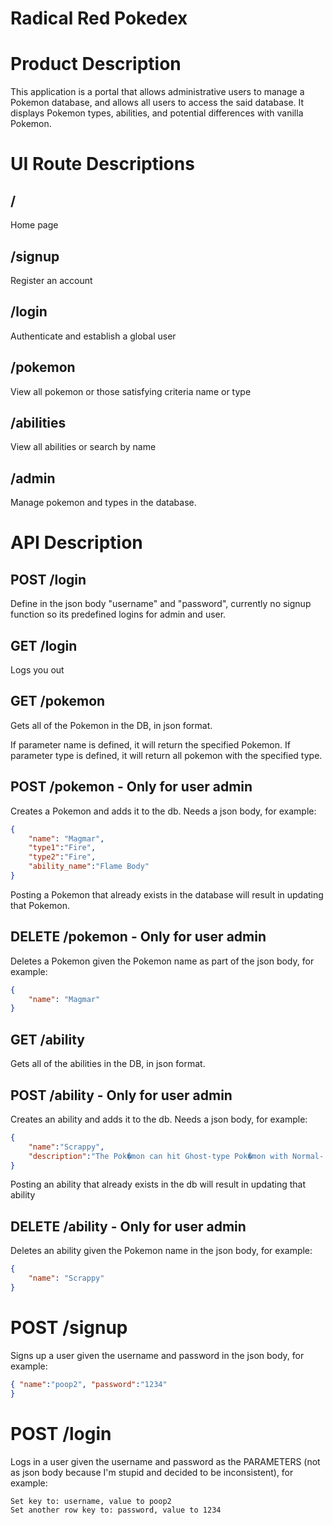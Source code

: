 # Radical Red Pokedex

# Product Description
This application is a portal that allows administrative users to
manage a Pokemon database, and allows all users to access the said database. It displays
Pokemon types, abilities, and potential differences with vanilla Pokemon.

# UI Route Descriptions

## /
Home page

## /signup
Register an account

## /login
Authenticate and establish a global user

## /pokemon
View all pokemon or those satisfying criteria name or type

## /abilities
View all abilities or search by name

## /admin
Manage pokemon and types in the database.


# API Description

## POST /login
Define in the json body "username" and "password", currently no signup function so its
predefined logins for admin and user.

## GET /login
Logs you out

## GET /pokemon
Gets all of the Pokemon in the DB, in json format.

If parameter name is defined, it will return the specified Pokemon.
If parameter type is defined, it will return all pokemon with the specified type.


## POST /pokemon - Only for user admin
Creates a Pokemon and adds it to the db. Needs a json body, for example:
```json
{
	"name": "Magmar",
	"type1":"Fire",
	"type2":"Fire",
	"ability_name":"Flame Body"
}
```
Posting a Pokemon that already exists in the database will result in updating that Pokemon.


## DELETE /pokemon - Only for user admin
Deletes a Pokemon given the Pokemon name as part of the json body, for example:
```json
{
	"name": "Magmar"
}
```
## GET /ability
Gets all of the abilities in the DB, in json format.


## POST /ability - Only for user admin
Creates an ability and adds it to the db. Needs a json body, for example:
```json
{
    "name":"Scrappy",
    "description":"The Pok�mon can hit Ghost-type Pok�mon with Normal- and Fighting-type moves."
}
```
Posting an ability that already exists in the db will result in updating that ability

## DELETE /ability - Only for user admin
Deletes an ability given the Pokemon name in the json body, for example:
```json
{
	"name": "Scrappy"
}
```

# POST /signup
Signs up a user given the username and password in the json body, for example:
```json
{ "name":"poop2", "password":"1234"
}
```

# POST /login
Logs in a user given the username and password as the PARAMETERS (not as json body because I'm stupid and decided to be inconsistent), for example:
```
Set key to: username, value to poop2
Set another row key to: password, value to 1234
```
